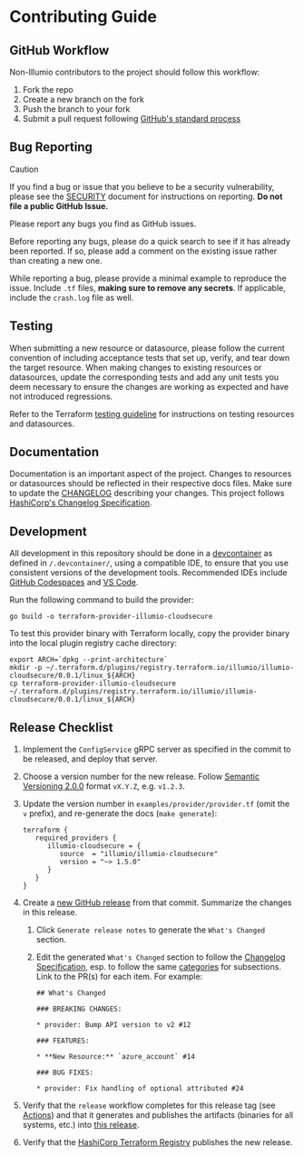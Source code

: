 # Contributing Guide

## GitHub Workflow

Non-Illumio contributors to the project should follow this workflow:

1. Fork the repo
2. Create a new branch on the fork
3. Push the branch to your fork
4. Submit a pull request following [GitHub's standard process](https://docs.github.com/en/pull-requests/collaborating-with-pull-requests/proposing-changes-to-your-work-with-pull-requests/about-pull-requests)

## Bug Reporting

> [!CAUTION]
> If you find a bug or issue that you believe to be a security vulnerability, please see the [SECURITY](SECURITY.md) document for instructions on reporting. **Do not file a public GitHub Issue.**

Please report any bugs you find as GitHub issues.

Before reporting any bugs, please do a quick search to see if it has already been reported. If so, please add a comment on the existing issue rather than creating a new one.

While reporting a bug, please provide a minimal example to reproduce the issue. Include `.tf` files, **making sure to remove any secrets**. If applicable, include the `crash.log` file as well.

## Testing

When submitting a new resource or datasource, please follow the current convention of including acceptance tests that set up, verify, and tear down the target resource. When making changes to existing resources or datasources, update the corresponding tests and add any unit tests you deem necessary to ensure the changes are working as expected and have not introduced regressions.

Refer to the Terraform [testing guideline](https://www.terraform.io/docs/extend/testing/index.html) for instructions on testing resources and datasources.

## Documentation

Documentation is an important aspect of the project. Changes to resources or datasources should be reflected in their respective docs files. Make sure to update the [CHANGELOG](../CHANGELOG.md) describing your changes. This project follows [HashiCorp's Changelog Specification](https://developer.hashicorp.com/terraform/plugin/best-practices/versioning#changelog-specification).

## Development

All development in this repository should be done in a [devcontainer](https://containers.dev/) as defined in `/.devcontainer/`, using a compatible IDE, to ensure that you use consistent versions of the development tools.
Recommended IDEs include [GitHub Codespaces](https://github.com/features/codespaces) and [VS Code](https://code.visualstudio.com/).

Run the following command to build the provider:

```
go build -o terraform-provider-illumio-cloudsecure
```

To test this provider binary with Terraform locally, copy the provider binary into the local plugin registry cache directory:

```
export ARCH=`dpkg --print-architecture`
mkdir -p ~/.terraform.d/plugins/registry.terraform.io/illumio/illumio-cloudsecure/0.0.1/linux_${ARCH}
cp terraform-provider-illumio-cloudsecure ~/.terraform.d/plugins/registry.terraform.io/illumio/illumio-cloudsecure/0.0.1/linux_${ARCH}
```

## Release Checklist

1. Implement the `ConfigService` gRPC server as specified in the commit to be released, and deploy that server.
1. Choose a version number for the new release. Follow [Semantic Versioning 2.0.0](https://semver.org/spec/v2.0.0.html) format `vX.Y.Z`, e.g. `v1.2.3`.
1. Update the version number in `examples/provider/provider.tf` (omit the `v` prefix), and re-generate the docs (`make generate`):

   ```
   terraform {
      required_providers {
         illumio-cloudsecure = {
            source  = "illumio/illumio-cloudsecure"
            version = "~> 1.5.0"
         }
      }
   }
   ```

1. Create a [new GitHub release](https://github.com/illumio/terraform-provider-illumio-cloudsecure/releases) from that commit. Summarize the changes in this release.

   1. Click `Generate release notes` to generate the `What's Changed` section.
   1. Edit the generated `What's Changed` section to follow the [Changelog Specification](https://developer.hashicorp.com/terraform/plugin/best-practices/versioning#changelog-specification), esp. to follow the same [categories](https://developer.hashicorp.com/terraform/plugin/best-practices/versioning#categorization) for subsections. Link to the PR(s) for each item. For example:

      ```
      ## What's Changed

      ### BREAKING CHANGES:

      * provider: Bump API version to v2 #12

      ### FEATURES:

      * **New Resource:** `azure_account` #14

      ### BUG FIXES:

      * provider: Fix handling of optional attributed #24
      ```

1. Verify that the `release` workflow completes for this release tag (see [Actions](https://github.com/illumio/terraform-provider-illumio-cloudsecure/actions)) and that it generates and publishes the artifacts (binaries for all systems, etc.) into [this release](https://github.com/illumio/terraform-provider-illumio-cloudsecure/releases).
1. Verify that the [HashiCorp Terraform Registry](https://registry.terraform.io/providers/illumio/illumio-cloudsecure/latest) publishes the new release.
